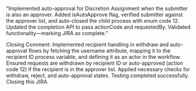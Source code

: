 “Implemented auto-approval for Discretion Assignment when the submitter is also an approver. Added isAutoApprove flag, verified submitter against the approver list, and auto-closed the child process with enum code 12. Updated the completion API to pass actionCode and requestedBy. Validated functionality—marking JIRA as complete.”

Closing Comment: Implemented recipient handling in withdraw and auto-approval flows by fetching the username attribute, mapping it to the recipient ID process variable, and defining it as an actor in the workflow. Ensured requests are withdrawn by recipient ID or auto-approved (action code 12) if the recipient is in the approver list. Applied necessary checks for withdraw, reject, and auto-approval states. Testing completed successfully. Closing this JIRA.
